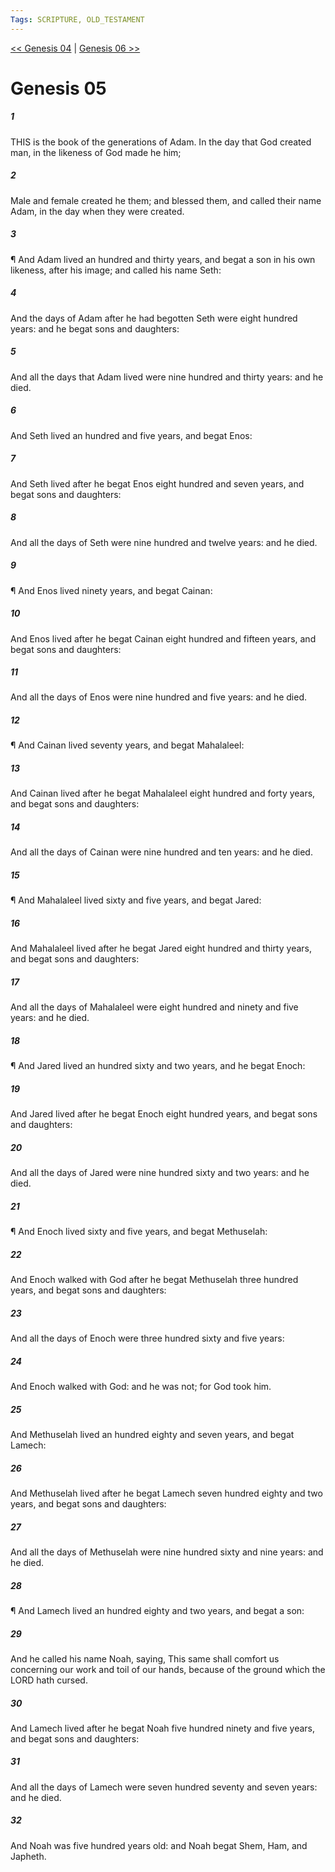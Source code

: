```yaml
---
Tags: SCRIPTURE, OLD_TESTAMENT
---
```


[<< Genesis 04](OLD_TESTAMENT/01_Genesis/Genesis_04.md) | [Genesis 06 >>](OLD_TESTAMENT/01_Genesis/Genesis_06.md)

# Genesis 05

##### 1

THIS is the book of the generations of Adam. In the day that God created man, in the likeness of God made he him;

##### 2

Male and female created he them; and blessed them, and called their name Adam, in the day when they were created.

##### 3

¶ And Adam lived an hundred and thirty years, and begat a son in his own likeness, after his image; and called his name Seth:

##### 4

And the days of Adam after he had begotten Seth were eight hundred years: and he begat sons and daughters:

##### 5

And all the days that Adam lived were nine hundred and thirty years: and he died.

##### 6

And Seth lived an hundred and five years, and begat Enos:

##### 7

And Seth lived after he begat Enos eight hundred and seven years, and begat sons and daughters:

##### 8

And all the days of Seth were nine hundred and twelve years: and he died.

##### 9

¶ And Enos lived ninety years, and begat Cainan:

##### 10

And Enos lived after he begat Cainan eight hundred and fifteen years, and begat sons and daughters:

##### 11

And all the days of Enos were nine hundred and five years: and he died.

##### 12

¶ And Cainan lived seventy years, and begat Mahalaleel:

##### 13

And Cainan lived after he begat Mahalaleel eight hundred and forty years, and begat sons and daughters:

##### 14

And all the days of Cainan were nine hundred and ten years: and he died.

##### 15

¶ And Mahalaleel lived sixty and five years, and begat Jared:

##### 16

And Mahalaleel lived after he begat Jared eight hundred and thirty years, and begat sons and daughters:

##### 17

And all the days of Mahalaleel were eight hundred and ninety and five years: and he died.

##### 18

¶ And Jared lived an hundred sixty and two years, and he begat Enoch:

##### 19

And Jared lived after he begat Enoch eight hundred years, and begat sons and daughters:

##### 20

And all the days of Jared were nine hundred sixty and two years: and he died.

##### 21

¶ And Enoch lived sixty and five years, and begat Methuselah:

##### 22

And Enoch walked with God after he begat Methuselah three hundred years, and begat sons and daughters:

##### 23

And all the days of Enoch were three hundred sixty and five years:

##### 24

And Enoch walked with God: and he was not; for God took him.

##### 25

And Methuselah lived an hundred eighty and seven years, and begat Lamech:

##### 26

And Methuselah lived after he begat Lamech seven hundred eighty and two years, and begat sons and daughters:

##### 27

And all the days of Methuselah were nine hundred sixty and nine years: and he died.

##### 28

¶ And Lamech lived an hundred eighty and two years, and begat a son:

##### 29

And he called his name Noah, saying, This same shall comfort us concerning our work and toil of our hands, because of the ground which the LORD hath cursed.

##### 30

And Lamech lived after he begat Noah five hundred ninety and five years, and begat sons and daughters:

##### 31

And all the days of Lamech were seven hundred seventy and seven years: and he died.

##### 32

And Noah was five hundred years old: and Noah begat Shem, Ham, and Japheth.
